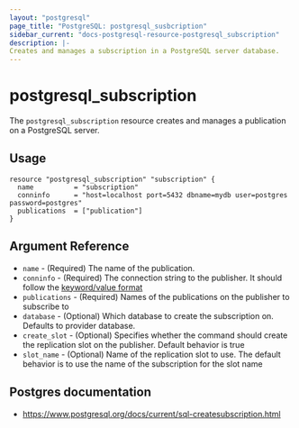```yaml
---
layout: "postgresql"
page_title: "PostgreSQL: postgresql_susbcription"
sidebar_current: "docs-postgresql-resource-postgresql_subscription"
description: |-
Creates and manages a subscription in a PostgreSQL server database.
---
```


# postgresql_subscription

The `postgresql_subscription` resource creates and manages a publication on a PostgreSQL
server.

## Usage

```hcl
resource "postgresql_subscription" "subscription" {
  name          = "subscription"
  conninfo      = "host=localhost port=5432 dbname=mydb user=postgres password=postgres"
  publications  = ["publication"]
}
```

## Argument Reference

- `name` - (Required) The name of the publication.
- `conninfo` - (Required) The connection string to the publisher. It should follow the [keyword/value format](https://www.postgresql.org/docs/current/libpq-connect.html#LIBPQ-CONNSTRING)
- `publications` - (Required) Names of the publications on the publisher to subscribe to
- `database` - (Optional) Which database to create the subscription on. Defaults to provider database.
- `create_slot` - (Optional) Specifies whether the command should create the replication slot on the publisher. Default behavior is true
- `slot_name` - (Optional) Name of the replication slot to use. The default behavior is to use the name of the subscription for the slot name

## Postgres documentation
- https://www.postgresql.org/docs/current/sql-createsubscription.html